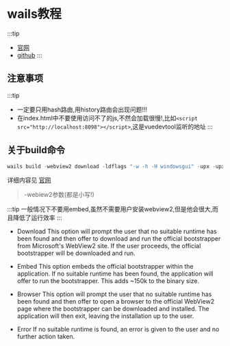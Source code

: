 # wails教程

:::tip

- [官网](https://wails.io/)
- [github](https://github.com/wailsapp/wails)
:::

## 注意事项

:::tip

- 一定要只用hash路由,用history路由会出现问题!!!
- 在index.html中不要使用访问不了的js,不然会加载很慢!,比如`<script src="http://localhost:8098"></script>`,这是vuedevtool监听的地址
:::

## 关于build命令

```powershell
wails build -webview2 download -ldflags "-w -h -H windowsgui" -upx -upxflags -9
```

详细内容见 [官网](https://wails.top/zh-Hans/docs/reference/cli)  
> -webiew2参数(都是小写!)

:::tip
一般情况下不要用embed,虽然不需要用户安装webview2,但是他会很大,而且降低了运行效率
:::

- Download
This option will prompt the user that no suitable runtime has been found and then offer to download and run the official bootstrapper from Microsoft's WebView2 site. If the user proceeds, the official bootstrapper will be downloaded and run.

- Embed
This option embeds the official bootstrapper within the application. If no suitable runtime has been found, the application will offer to run the bootstrapper. This adds ~150k to the binary size.

- Browser
This option will prompt the user that no suitable runtime has been found and then offer to open a browser to the official WebView2 page where the bootstrapper can be downloaded and installed. The application will then exit, leaving the installation up to the user.

- Error
If no suitable runtime is found, an error is given to the user and no further action taken.
